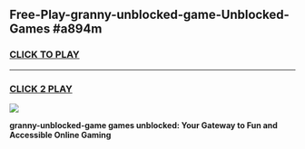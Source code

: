
## Free-Play-granny-unblocked-game-Unblocked-Games #a894m
<h3>
<a href="https://news.freeplayer.one?title=granny-unblocked-game&ref=8M">CLICK TO PLAY</a></h3>
<hr>

<h3>
<a href="https://news.freeplayer.one?title=granny-unblocked-game&ref=8M">CLICK 2 PLAY</a>
  
</h3>

<a href="https://news.freeplayer.one?title=granny-unblocked-game&ref=8M"><img src="https://clearcache.store/games.png"></a>


**granny-unblocked-game games unblocked: Your Gateway to Fun and Accessible Online Gaming**
